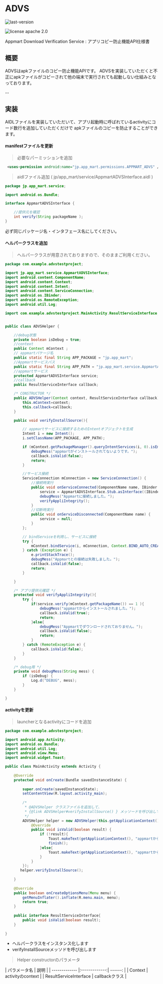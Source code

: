 ADVS
====


![last-version](http://img.shields.io/badge/last%20version-1.0-green.svg "last version:1.1") 

![license apache 2.0](http://img.shields.io/badge/license-apache%202.0-brightgreen.svg "licence apache 2.0")


Appmart Download Verification Service : アプリコピー防止機能API仕様書


## 概要

ADVSはapkファイルのコピー防止機能APIです。
ADVSを実装していただくと不正にapkファイルがコピーされて他の端末で実行されても起動しない仕組みとなっております。

--

## 実装

AIDLファイルを実装していただいて、アプリ起動時に呼ばれているactivityにコード数行を追加していただくだけで
apkファイルのコピーを防止することができます。

#### manifestファイルを更新

>  必要なパーミッションを追加

```xml
 <uses-permission android:name="jp.app_mart.permissions.APPMART_ADVS" />
```

>  aidlファイル追加 ( jp/app_mart/service/AppmartADVSInterface.aidl )

```java
package jp.app_mart.service;

import android.os.Bundle;

interface AppmartADVSInterface {    

    //提供元を確認
    int verify(String packageName );
}
```
必ず同じパッケージ名・インタフェース名にしてください。

#### ヘルパークラスを追加

>  ヘルパークラスが用意されておりますので、そのままご利用ください。

```java
package com.example.advstestproject;

import jp.app_mart.service.AppmartADVSInterface;
import android.content.ComponentName;
import android.content.Context;
import android.content.Intent;
import android.content.ServiceConnection;
import android.os.IBinder;
import android.os.RemoteException;
import android.util.Log;

import com.example.advstestproject.MainActivity.ResultServiceInterface;


public class ADVSHelper {

	//debug状態
	private boolean isDebug = true;	
	//context
	public Context mContext ;
	// appmartパケージ名
	public static final String APP_PACKAGE = "jp.app_mart";
	//Appmartサービスパス
	public static final String APP_PATH = "jp.app_mart.service.AppmartADVSService";
	//appmartサービス
	protected AppmartADVSInterface service;
	//callback
	public ResultServiceInterface callback;

	/* CONSTRUCTOR */
	public ADVSHelper(Context context, ResultServiceInterface callback){
		this.mContext=context;
		this.callback=callback;
	}

	public void verifyInstallSource(){

		// appmartサービスに接続するためのIntentオブジェクトを生成
		Intent i = new Intent();
		i.setClassName(APP_PACKAGE, APP_PATH);

		if (mContext.getPackageManager().queryIntentServices(i, 0).isEmpty()) {
			debugMess("appmartがインストールされてないようです。");
			callback.isValid(false);
			return;
		}

		//サービス接続
        ServiceConnection mConnection = new ServiceConnection() {
            //接続時実行
            public void onServiceConnected(ComponentName name, IBinder boundService) {
                service = AppmartADVSInterface.Stub.asInterface((IBinder) boundService);
                debugMess("Appmartに接続しました。");
                verifyAppliIntegrity();
            }
            //切断時実行
            public void onServiceDisconnected(ComponentName name) {
                service = null;
            }            
        };

		// bindServiceを利用し、サービスに接続
		try {			
			mContext.bindService(i, mConnection, Context.BIND_AUTO_CREATE);			
		} catch (Exception e) {
			e.printStackTrace();
			debugMess("Appmartとの接続は失敗しました。");
			callback.isValid(false);
			return;
		}

	}

	/* アプリ提供元確認 */
	protected void verifyAppliIntegrity(){	
		try {
			if(service.verify(mContext.getPackageName()) == 1 ){
				debugMess("appmartからインストールされました。");
				callback.isValid(true);
				return;
			}else{				
				debugMess("Appmartでダウンロードされておりません。");
				callback.isValid(false);
				return;
			}
		} catch (RemoteException e) {
			callback.isValid(false);
		}
	}

	/* debug用 */
	private void debugMess(String mess) {
		if (isDebug) {
			Log.d("DEBUG", mess);
		}
	}

}
```

#### activityを更新

>  launcherとなるactivityにコードを追加

```java
package com.example.advstestproject;

import android.app.Activity;
import android.os.Bundle;
import android.util.Log;
import android.view.Menu;
import android.widget.Toast;

public class MainActivity extends Activity {
		
    @Override
    protected void onCreate(Bundle savedInstanceState) {
    	
        super.onCreate(savedInstanceState);
        setContentView(R.layout.activity_main);
        
        /*
         * @ADVSHelper クラスファイルを追加して、
         * {@link ADVSHelper#verifyInstallSource() } メッソードを呼び出してください 
         */
        ADVSHelper helper = new ADVSHelper(this.getApplicationContext(), new ResultServiceInterface() {			
			@Override
			public void isValid(boolean result) {				
				if (!result){
					Toast.makeText(getApplicationContext(), "appmartからインストールされたアプリではありません",Toast.LENGTH_LONG).show();
					finish();
				}else{
					Toast.makeText(getApplicationContext(), "appmartからインストールされました",Toast.LENGTH_LONG).show();
				}
			}
		});        
       helper.verifyInstallSource();
           
    }
    
    @Override
    public boolean onCreateOptionsMenu(Menu menu) {
        getMenuInflater().inflate(R.menu.main, menu);
        return true;
    }
        
    public interface ResultServiceInterface{
    	public void isValid(boolean result);
    }
    
}

```

 * ヘルパークラスをインスタンス化します
 * verifyInstallSourceメッソドを呼び出します


>  Helper constructorのパラメータ

| パラメータ名     | 説明           |
| ------------- |:-------------:| ------: |
| Context   |  activityのcontext    |
| ResultServiceInterface  |  callbackクラス    |
